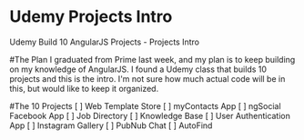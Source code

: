 # Udemy Projects Intro
Udemy Build 10 AngularJS Projects - Projects Intro

#The Plan
I graduated from Prime last week, and my plan is to keep building on my knowledge of AngularJS.  I found a Udemy class that builds 10 projects and this is the intro.  I'm not sure how much actual code will be in this, but would like to keep it organized.

#The 10 Projects
[ ] Web Template Store
[ ] myContacts App
[ ] ngSocial Facebook App
[ ] Job Directory
[ ] Knowledge Base
[ ] User Authentication App
[ ] Instagram Gallery
[ ] PubNub Chat
[ ] AutoFind

